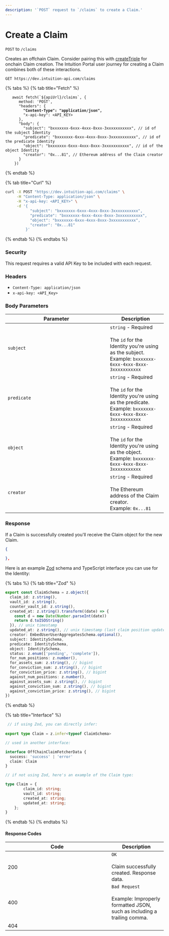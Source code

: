 ```yaml
---
description: '`POST` request to `/claims` to create a Claim.'
---
```


# Create a Claim

`POST` to `/claims`

Creates an offchain Claim. Consider pairing this with [createTriple](../../contract-interactions/createtriple.md) for onchain Claim creation. The Intuition Portal user journey for creating a Claim combines both of these interactions.

```bash
GET https://dev.intuition-api.com/claims
```

{% tabs %}
{% tab title="Fetch" %}
<pre class="language-typescript"><code class="lang-typescript">   await fetch(`${apiUrl}/claims`, {
      method: 'POST',
      "headers": {
<strong>        "Content-Type": "application/json",
</strong>        "x-api-key": &#x3C;API_KEY>
      },
      "body": {
        "subject": "bxxxxxxx-6xxx-4xxx-8xxx-3xxxxxxxxxxx", // id of the subject Identity
        "predicate": "bxxxxxxx-6xxx-4xxx-8xxx-3xxxxxxxxxxx", // id of the predicate Identity
        "object": "bxxxxxxx-6xxx-4xxx-8xxx-3xxxxxxxxxxx", // id of the object Identity
        "creator": "0x...81", // Ethereum address of the Claim creator
      }
    })
</code></pre>
{% endtab %}

{% tab title="Curl" %}
```bash
curl -X POST "https://dev.intuition-api.com/claims" \
     -H "Content-Type: application/json" \
     -H "x-api-key: <API_KEY>" \
     -d '{
           "subject": "bxxxxxxx-6xxx-4xxx-8xxx-3xxxxxxxxxxx",
           "predicate": "bxxxxxxx-6xxx-4xxx-8xxx-3xxxxxxxxxxx",
           "object": "bxxxxxxx-6xxx-4xxx-8xxx-3xxxxxxxxxxx",
           "creator": "0x...81"
         }'
```
{% endtab %}
{% endtabs %}

### Security

This request requires a valid API Key to be included with each request.

### Headers

* `Content-Type: application/json`
* `x-api-key: <API_Key>`

### Body Parameters

<table><thead><tr><th width="309">Parameter</th><th>Description</th></tr></thead><tbody><tr><td><code>subject</code></td><td><code>string</code> - Required<br><br>The <code>id</code> for the Identity you're using as the subject.<br>Example: <code>bxxxxxxx-6xxx-4xxx-8xxx-3xxxxxxxxxxx</code></td></tr><tr><td><code>predicate</code></td><td><code>string</code> - Required<br><br>The <code>id</code> for the Identity you're using as the predicate.<br>Example: <code>bxxxxxxx-6xxx-4xxx-8xxx-3xxxxxxxxxxx</code></td></tr><tr><td><code>object</code></td><td><code>string</code> - Required<br><br>The <code>id</code> for the Identity you're using as the object.<br>Example: <code>bxxxxxxx-6xxx-4xxx-8xxx-3xxxxxxxxxxx</code></td></tr><tr><td><code>creator</code></td><td><code>string</code> - Required<br><br>The Ethereum address of the Claim creator.<br>Example: <code>0x...81</code></td></tr></tbody></table>

### Response

If a Claim is successfully created you'll receive the Claim object for the new Claim.

```json
{
 
},
```

Here is an example [Zod](https://zod.dev/) schema and TypeScript interface you can use for the Identity:

{% tabs %}
{% tab title="Zod" %}
```typescript
export const ClaimSchema = z.object({
  claim_id: z.string(),
  vault_id: z.string(),
  counter_vault_id: z.string(),
  created_at: z.string().transform((date) => {
    const d = new Date(Number.parseInt(date))
    return d.toISOString()
  }), // unix timestamp
  updated_at: z.string(), // unix timestamp (last claim position update)
  creator: EmbedUserUserAggregatesSchema.optional(),
  subject: IdentitySchema,
  predicate: IdentitySchema,
  object: IdentitySchema,
  status: z.enum(['pending', 'complete']),
  for_num_positions: z.number(),
  for_assets_sum: z.string(), // bigint
  for_conviction_sum: z.string(), // bigint
  for_conviction_price: z.string(), // bigint
  against_num_positions: z.number(),
  against_assets_sum: z.string(), // bigint
  against_conviction_sum: z.string(), // bigint
  against_conviction_price: z.string(), // bigint
})
```
{% endtab %}

{% tab title="Interface" %}
```typescript
 // if using Zod, you can directly infer:
 
export type Claim = z.infer<typeof ClaimSchema>

// used in another interface:

interface OffChainClaimFetcherData {
  success: 'success' | 'error'
  claim: Claim
}

// if not using Zod, here's an example of the Claim type:

type Claim = {
        claim_id: string;
        vault_id: string;
        created_at: string;
        updated_at: string;
    };
}

```
{% endtab %}
{% endtabs %}

#### Response Codes

<table><thead><tr><th width="314">Code</th><th>Description</th></tr></thead><tbody><tr><td>200</td><td><code>OK</code><br><br>Claim successfully created. Response data.</td></tr><tr><td>400</td><td><code>Bad Request</code><br><br>Example: Improperly formatted JSON, such as including a trailing comma.</td></tr><tr><td>404</td><td></td></tr></tbody></table>
